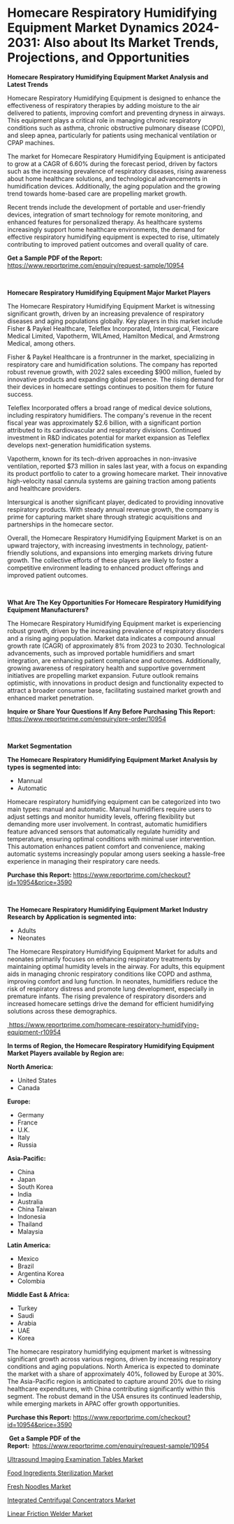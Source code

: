 <p><h1>Homecare Respiratory Humidifying Equipment Market Dynamics 2024-2031: Also about Its Market Trends, Projections, and Opportunities</h1></p><p><strong>Homecare Respiratory Humidifying Equipment Market Analysis and Latest Trends</strong></p>
<p><p>Homecare Respiratory Humidifying Equipment is designed to enhance the effectiveness of respiratory therapies by adding moisture to the air delivered to patients, improving comfort and preventing dryness in airways. This equipment plays a critical role in managing chronic respiratory conditions such as asthma, chronic obstructive pulmonary disease (COPD), and sleep apnea, particularly for patients using mechanical ventilation or CPAP machines.</p><p>The market for Homecare Respiratory Humidifying Equipment is anticipated to grow at a CAGR of 6.60% during the forecast period, driven by factors such as the increasing prevalence of respiratory diseases, rising awareness about home healthcare solutions, and technological advancements in humidification devices. Additionally, the aging population and the growing trend towards home-based care are propelling market growth. </p><p>Recent trends include the development of portable and user-friendly devices, integration of smart technology for remote monitoring, and enhanced features for personalized therapy. As healthcare systems increasingly support home healthcare environments, the demand for effective respiratory humidifying equipment is expected to rise, ultimately contributing to improved patient outcomes and overall quality of care.</p></p>
<p><strong>Get a Sample PDF of the Report:&nbsp;</strong> <a href="https://www.reportprime.com/enquiry/request-sample/10954?utm_campaign=1159&utm_medium=2&utm_source=Github&utm_content=ia&utm_term=18102024&utm_id=homecare-respiratory-humidifying-equipment">https://www.reportprime.com/enquiry/request-sample/10954</a></p>
<p>&nbsp;</p>
<p><strong>Homecare Respiratory Humidifying Equipment Major Market Players</strong></p>
<p><p>The Homecare Respiratory Humidifying Equipment Market is witnessing significant growth, driven by an increasing prevalence of respiratory diseases and aging populations globally. Key players in this market include Fisher & Paykel Healthcare, Teleflex Incorporated, Intersurgical, Flexicare Medical Limited, Vapotherm, WILAmed, Hamilton Medical, and Armstrong Medical, among others.</p><p>Fisher & Paykel Healthcare is a frontrunner in the market, specializing in respiratory care and humidification solutions. The company has reported robust revenue growth, with 2022 sales exceeding $900 million, fueled by innovative products and expanding global presence. The rising demand for their devices in homecare settings continues to position them for future success.</p><p>Teleflex Incorporated offers a broad range of medical device solutions, including respiratory humidifiers. The company's revenue in the recent fiscal year was approximately $2.6 billion, with a significant portion attributed to its cardiovascular and respiratory divisions. Continued investment in R&D indicates potential for market expansion as Teleflex develops next-generation humidification systems.</p><p>Vapotherm, known for its tech-driven approaches in non-invasive ventilation, reported $73 million in sales last year, with a focus on expanding its product portfolio to cater to a growing homecare market. Their innovative high-velocity nasal cannula systems are gaining traction among patients and healthcare providers.</p><p>Intersurgical is another significant player, dedicated to providing innovative respiratory products. With steady annual revenue growth, the company is prime for capturing market share through strategic acquisitions and partnerships in the homecare sector.</p><p>Overall, the Homecare Respiratory Humidifying Equipment Market is on an upward trajectory, with increasing investments in technology, patient-friendly solutions, and expansions into emerging markets driving future growth. The collective efforts of these players are likely to foster a competitive environment leading to enhanced product offerings and improved patient outcomes.</p></p>
<p>&nbsp;</p>
<p><strong>What Are The Key Opportunities For Homecare Respiratory Humidifying Equipment Manufacturers?</strong></p>
<p><p>The Homecare Respiratory Humidifying Equipment market is experiencing robust growth, driven by the increasing prevalence of respiratory disorders and a rising aging population. Market data indicates a compound annual growth rate (CAGR) of approximately 8% from 2023 to 2030. Technological advancements, such as improved portable humidifiers and smart integration, are enhancing patient compliance and outcomes. Additionally, growing awareness of respiratory health and supportive government initiatives are propelling market expansion. Future outlook remains optimistic, with innovations in product design and functionality expected to attract a broader consumer base, facilitating sustained market growth and enhanced market penetration.</p></p>
<p><strong>Inquire or Share Your Questions If Any Before Purchasing This Report:</strong> <a href="https://www.reportprime.com/enquiry/pre-order/10954?utm_campaign=1159&utm_medium=2&utm_source=Github&utm_content=ia&utm_term=18102024&utm_id=homecare-respiratory-humidifying-equipment">https://www.reportprime.com/enquiry/pre-order/10954</a></p>
<p>&nbsp;</p>
<p><strong>Market Segmentation</strong></p>
<p><strong>The Homecare Respiratory Humidifying Equipment Market Analysis by types is segmented into:</strong></p>
<p><ul><li>Mannual</li><li>Automatic</li></ul></p>
<p><p>Homecare respiratory humidifying equipment can be categorized into two main types: manual and automatic. Manual humidifiers require users to adjust settings and monitor humidity levels, offering flexibility but demanding more user involvement. In contrast, automatic humidifiers feature advanced sensors that automatically regulate humidity and temperature, ensuring optimal conditions with minimal user intervention. This automation enhances patient comfort and convenience, making automatic systems increasingly popular among users seeking a hassle-free experience in managing their respiratory care needs.</p></p>
<p><strong>Purchase this Report:&nbsp;</strong><a href="https://www.reportprime.com/checkout?id=10954&price=3590&utm_campaign=1159&utm_medium=2&utm_source=Github&utm_content=ia&utm_term=18102024&utm_id=homecare-respiratory-humidifying-equipment">https://www.reportprime.com/checkout?id=10954&price=3590</a></p>
<p>&nbsp;</p>
<p><strong>The Homecare Respiratory Humidifying Equipment Market Industry Research by Application is segmented into:</strong></p>
<p><ul><li>Adults</li><li>Neonates</li></ul></p>
<p><p>The Homecare Respiratory Humidifying Equipment Market for adults and neonates primarily focuses on enhancing respiratory treatments by maintaining optimal humidity levels in the airway. For adults, this equipment aids in managing chronic respiratory conditions like COPD and asthma, improving comfort and lung function. In neonates, humidifiers reduce the risk of respiratory distress and promote lung development, especially in premature infants. The rising prevalence of respiratory disorders and increased homecare settings drive the demand for efficient humidifying solutions across these demographics.</p></p>
<p><a href="https://www.reportprime.com/homecare-respiratory-humidifying-equipment-r10954?utm_campaign=1159&utm_medium=2&utm_source=Github&utm_content=ia&utm_term=18102024&utm_id=homecare-respiratory-humidifying-equipment">&nbsp;https://www.reportprime.com/homecare-respiratory-humidifying-equipment-r10954</a></p>
<p><strong>In terms of Region, the Homecare Respiratory Humidifying Equipment Market Players available by Region are:</strong></p>
<p>
    <p> <strong> North America: </strong>
        <ul>
            <li>United States</li>
            <li>Canada</li>
        </ul>
        </p> 
    <p> <strong> Europe: </strong>
        <ul>
            <li>Germany</li>
            <li>France</li>
            <li>U.K.</li>
            <li>Italy</li>
            <li>Russia</li>
        </ul>
        </p> 
    <p> <strong> Asia-Pacific: </strong>
        <ul>
            <li>China</li>
            <li>Japan</li>
            <li>South Korea</li>
            <li>India</li>
            <li>Australia</li>
            <li>China Taiwan</li>
            <li>Indonesia</li>
            <li>Thailand</li>
            <li>Malaysia</li>
        </ul>
        </p> 
    <p> <strong> Latin America: </strong>
        <ul>
            <li>Mexico</li>
            <li>Brazil</li>
            <li>Argentina Korea</li>
            <li>Colombia</li>
        </ul>
        </p> 
    <p> <strong> Middle East & Africa: </strong>
        <ul>
            <li>Turkey</li>
            <li>Saudi</li>
            <li>Arabia</li>
            <li>UAE</li>
            <li>Korea</li>
        </ul>
    </p>
    </p>
<p><p>The homecare respiratory humidifying equipment market is witnessing significant growth across various regions, driven by increasing respiratory conditions and aging populations. North America is expected to dominate the market with a share of approximately 40%, followed by Europe at 30%. The Asia-Pacific region is anticipated to capture around 20% due to rising healthcare expenditures, with China contributing significantly within this segment. The robust demand in the USA ensures its continued leadership, while emerging markets in APAC offer growth opportunities.</p></p>
<p><strong>Purchase this Report: </strong><a href="https://www.reportprime.com/checkout?id=10954&price=3590&utm_campaign=1159&utm_medium=2&utm_source=Github&utm_content=ia&utm_term=18102024&utm_id=homecare-respiratory-humidifying-equipment">https://www.reportprime.com/checkout?id=10954&price=3590</a></p>
<p>&nbsp;<strong>Get a Sample PDF of the Report:&nbsp;&nbsp;</strong><a href="https://www.reportprime.com/enquiry/request-sample/10954?utm_campaign=1159&utm_medium=2&utm_source=Github&utm_content=ia&utm_term=18102024&utm_id=homecare-respiratory-humidifying-equipment">https://www.reportprime.com/enquiry/request-sample/10954</a></p>
<p><strong></strong></p>
<p><p><a href="https://github.com/graciah1naze/Market-Research-Report-List-1/blob/main/ultrasound-imaging-examination-tables-market.md?utm_campaign=1159&utm_medium=2&utm_source=Github&utm_content=ia&utm_term=18102024&utm_id=homecare-respiratory-humidifying-equipment">Ultrasound Imaging Examination Tables Market</a></p><p><a href="https://issuu.com/reportprime-2/docs/food-ingredients-sterilization-mark_1d2fcc2ad1ca04?utm_campaign=1159&utm_medium=2&utm_source=Github&utm_content=ia&utm_term=18102024&utm_id=homecare-respiratory-humidifying-equipment">Food Ingredients Sterilization Market</a></p><p><a href="https://www.linkedin.com/pulse/deep-dive-fresh-noodles-market-itstrends-segmentation-competitive-wppve?utm_campaign=1159&utm_medium=2&utm_source=Github&utm_content=ia&utm_term=18102024&utm_id=homecare-respiratory-humidifying-equipment">Fresh Noodles Market</a></p><p><a href="https://github.com/mickahmaland/Market-Research-Report-List-1/blob/main/integrated-centrifugal-concentrators-market.md?utm_campaign=1159&utm_medium=2&utm_source=Github&utm_content=ia&utm_term=18102024&utm_id=homecare-respiratory-humidifying-equipment">Integrated Centrifugal Concentrators Market</a></p><p><a href="https://issuu.com/reportprime-2/docs/linear-friction-welder-market-size-_b190265c237b89?utm_campaign=1159&utm_medium=2&utm_source=Github&utm_content=ia&utm_term=18102024&utm_id=homecare-respiratory-humidifying-equipment">Linear Friction Welder Market</a></p></p>
